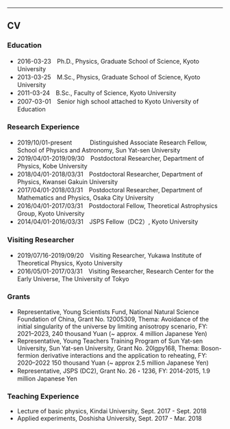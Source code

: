 ---

## CV 
### Education 

- 2016-03-23　Ph.D., Physics, Graduate School of Science, Kyoto University
- 2013-03-25　M.Sc., Physics, Graduate School of Science, Kyoto University
- 2011-03-24　B.Sc., Faculty of Science, Kyoto University
- 2007-03-01　Senior high school attached to Kyoto University of Education

### Research Experience

- 2019/10/01-present　　　Distinguished Associate Research Fellow, School of Physics and Astronomy, Sun Yat-sen University 
- 2019/04/01-2019/09/30　Postdoctoral Researcher, Department of Physics, Kobe University
- 2018/04/01-2018/03/31　Postdoctoral Researcher, Department of Physics, Kwansei Gakuin University
- 2017/04/01-2018/03/31　Postdoctoral Researcher, Department of Mathematics and Physics, Osaka City University
- 2016/04/01-2017/03/31　Postdoctoral Fellow, Theoretical Astrophysics Group, Kyoto University
- 2014/04/01-2016/03/31　JSPS Fellow（DC2）, Kyoto University

### Visiting Researcher

- 2019/07/16-2019/09/20　Visiting Researcher, Yukawa Institute of Theoretical Physics, Kyoto University
- 2016/05/01-2017/03/31　Visiting Researcher, Research Center for the Early Universe, The University of Tokyo

### Grants
- Representative, Young Scientists Fund, National Natural Science Foundation of China, Grant No. 12005309, Thema: Avoidance of the initial singularity of the universe by limiting anisotropy scenario, FY: 2021–2023, 240 thousand Yuan (~ approx. 4 million Japanese Yen)
- Representative, Young Teachers Training Program of Sun Yat-sen University, Sun Yat-sen University, Grant No. 20lgpy168, Thema: Boson-fermion derivative interactions and the application to reheating, FY: 2020–2022 150 thousand Yuan (~ approx 2.5 million Japanese Yen)
- Representative, JSPS (DC2), Grant No. 26・1236, FY: 2014-2015, 1.9 million Japanese Yen


### Teaching Experience

- Lecture of basic physics, Kindai University, Sept. 2017 - Sept. 2018
- Applied experiments, Doshisha University, Sept. 2017 - Mar. 2018
